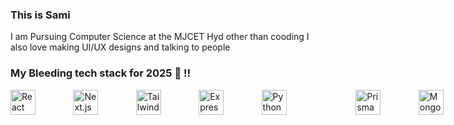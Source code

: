 ###  This is Sami 
I am Pursuing Computer Science at the MJCET Hyd other than cooding 
I also love making UI/UX designs and talking to people 


### My Bleeding tech stack for 2025 👀 !!  ###
<div style="display: flex; gap:10% ; flex-direction: row;  align-items: center;">
  <img src="https://skillicons.dev/icons?i=react" alt="React" width="40" height="40" style="margin-right: 10px;" />
  <img src="https://skillicons.dev/icons?i=nextjs" alt="Next.js" width="40" height="40" style="margin-right: 10px;" />
<!--   <img src="https://skillicons.dev/icons?i=redux" alt="Redux" width="40" height="40" style="margin-right: 10px;" /> -->
  <img src="https://skillicons.dev/icons?i=tailwind" alt="TailwindCSS" width="40" height="40" style="margin-right: 10px;" />
  <img src="https://skillicons.dev/icons?i=express" alt="Express.js" width="40" height="40" style="margin-right: 10px;" />
  <img src="https://skillicons.dev/icons?i=py" alt="Python" width="40" height="40" style="margin-right: 10px;" />

  <br/>
  <img src="https://skillicons.dev/icons?i=prisma" alt="Prisma" width="40" height="40" style="margin-right: 10px;" />
  <img src="https://skillicons.dev/icons?i=mongodb" alt="MongoDB" width="40" height="40" style="margin-right: 10px;" />
  <img src="https://skillicons.dev/icons?i=postgres" alt="PostgreSQL" width="40" height="40" style="margin-right: 10px;" /> 
  <img src="https://skillicons.dev/icons?i=ts" alt="TypeScript" width="40" height="40" style="margin-right: 10px;" />
  <img src="https://skillicons.dev/icons?i=notion" alt="Python" width="40" height="40" style="margin-right: 10px;" />
<!--   <img src="https://skillicons.dev/icons?i=redis" alt="Redis" width="40" height="40" style="margin-right: 10px;" /> -->
</div>



<!-- <div style="display: flex; flex-direction: row; align-items: center;">
<!--   <img src="https://skillicons.dev/icons?i=aws" alt="AWS" width="40" height="40" style="margin-right: 10px;" /> -->
<!--   <img src="https://skillicons.dev/icons?i=jenkins" alt="Jenkins" width="40" height="40" style="margin-right: 10px;" /> -->
<!--   <img src="https://skillicons.dev/icons?i=nginx" alt="Nginx" width="40" height="40" style="margin-right: 10px;" /> -->
<!--   <img src="https://skillicons.dev/icons?i=docker" alt="Docker" width="40" height="40" style="margin-right: 10px;" /> -->
<!--   <img src="https://skillicons.dev/icons?i=kubernetes" alt="Kubernetes" width="40" height="40" style="margin-right: 10px;" /> -->
<!-- </div> -->

<!-- <div style="display: flex; flex-direction: row; align-items: center;">
<!--   <img src="https://skillicons.dev/icons?i=cpp" alt="C++" width="40" height="40" style="margin-right: 10px;" /> -->
<!--   <img src="https://skillicons.dev/icons?i=java" alt="Java" width="40" height="40" style="margin-right: 10px;" /> -->
<!--   <img src="https://skillicons.dev/icons?i=js" alt="JavaScript" width="40" height="40" style="margin-right: 10px;" /> -->
<!-- </div> -->
